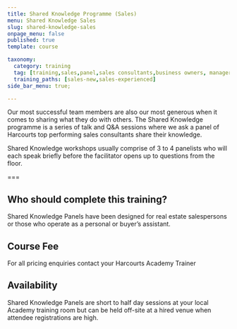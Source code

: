 ```yaml
---
title: Shared Knowledge Programme (Sales)
menu: Shared Knowledge Sales
slug: shared-knowledge-sales
onpage_menu: false
published: true
template: course

taxonomy:
  category: training
  tag: [training,sales,panel,sales consultants,business owners, managers]
  training_paths: [sales-new,sales-experienced]
side_bar_menu: true;

---
```


Our most successful team members are also our most generous when it comes to sharing what they do with others. The Shared Knowledge programme is a series of talk and Q&A sessions where we ask a panel of Harcourts top performing sales consultants share their knowledge.

Shared Knowledge workshops usually comprise of 3 to 4 panelists who will each speak briefly before the facilitator opens up to questions from the floor. 

===

## Who should complete this training?
Shared Knowledge Panels have been designed for real estate salespersons or those who operate as a personal or buyer’s assistant.

## Course Fee
For all pricing enquiries contact your Harcourts Academy Trainer

## Availability
Shared Knowledge Panels are short to half day sessions at your local Academy training room but can be held off-site at a hired venue when attendee registrations are high.

